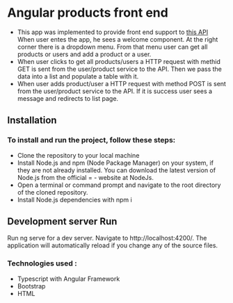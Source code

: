 # Angular products front end
- This app was implemented to provide front end support to [this API](https://codingfactory.ddns.net/api-docs/)  When user entes the app, he sees a welcome component.
At the right corner there is a dropdown menu. From that menu user can get all products or users and add a product or a user. 
- When user clicks to get all products/users a HTTP  request with methid GET is sent from the user/product service to the API. Then we pass the data into a list and populate a table with it.
- When user adds product/user  a HTTP request with method POST  is sent from the user/product service to the API. If it is success user sees a message and redirects to list page.


## Installation
### To install and run the project, follow these steps:

- Clone the repository to your local machine
- Install Node.js and npm (Node Package Manager) on your system, if they are not already installed. You can download the latest version of Node.js from the official = - website at NodeJs.
- Open a terminal or command prompt and navigate to the root directory of the cloned repository.
- Install Node.js dependencies with npm i
## Development server Run
Run ng serve for a dev server. Navigate to http://localhost:4200/. The application will automatically reload if you change any of the source files.

### Technologies used : 
- Typescript with Angular Framework
- Bootstrap
- HTML
